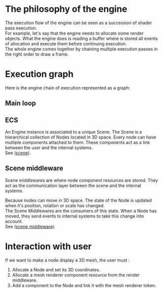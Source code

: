 
# The philosophy of the engine

The execution flow of the engine can be seen as a succession of shader pass execution. <br/>
For example, let's say that the engine needs to allocate some render objects. What the engine does is reading a buffer where is stored all events of allocation and execute them before continuing execution. <br/>
The whole engine comes together by chaining multiple execution passes in the right order to draw a frame.

# Execution graph

Here is the engine chain of execution represented as a graph:

<svg-inline src="architecture_overview_execution.svg"></svg-inline>

## Main loop

## ECS

An Engine instance is associated to a unique Scene. The Scene is a hierarchical collection of Nodes located in 3D space. Every node can have multiple components attached to them. These components act as a link between the user and the internal systems. <br/>
See ([scene](scene.md)).

<svg-inline src="architecture_overview_scene_tree.svg"></svg-inline>

## Scene middleware

Scene middlewares are where node component resources are stored. They act as the communication layer between the scene and the internal systems.

Because nodes can move in 3D space. The state of the Node is updated when it's position, rotation or scale has changed. <br/>
The Scene Middlewares are the consumers of this state. When a Node has moved, they send events to internal systems to take this change into account. <br/>
See ([scene middleware](scene_middleware.md)).

# Interaction with user

If we want to make a node display a 3D mesh, the user must :

1. Allocate a Node and set its 3D coordinates.
2. Allocate a mesh renderer component resource from the render middleware.
3. Add a component to the Node and link it with the mesh renderer token.
